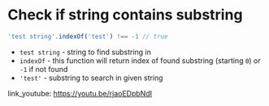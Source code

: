 # Check if string contains substring

```javascript
'test string'.indexOf('test') !== -1 // true
```

- `test string` - string to find substring in
- `indexOf` - this function will return index of found substring (starting ```0```) or ```-1``` if not found
- `'test'` - substring to search in given string


link_youtube: https://youtu.be/rjaoEDpbNdI
